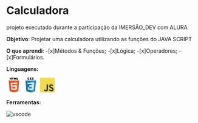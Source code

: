 # Calculadora
 projeto executado durante a participação
 da IMERSÃO_DEV com ALURA

**Objetivo**:
Projetar uma calculadora utilizando as funções do JAVA SCRIPT

**O que aprendi**:
-[x]Métodos & Funções;
-[x]Lógica;
-[x]Operadores;
-[x]Formulários.

**Linguagens:**
 
<p align="left">
<img src="https://raw.githubusercontent.com/devicons/devicon/master/icons/html5/html5-original-wordmark.svg" alt="html5" width="40" height="40"/> 
<img src="https://raw.githubusercontent.com/devicons/devicon/master/icons/css3/css3-original-wordmark.svg" alt="css3" width="40" height="40"/> 
<img src="https://raw.githubusercontent.com/devicons/devicon/master/icons/javascript/javascript-original.svg" alt="javascript" width="40" height="40"/>
 
**Ferramentas:**
<p align="left">
<img src="https://i.ibb.co/qRxV2fK/download.png" alt="vscode" width="40" height="40"/>